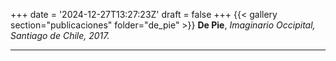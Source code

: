 +++
date = '2024-12-27T13:27:23Z'
draft = false
+++
{{< gallery section="publicaciones" folder="de_pie" >}}
**De Pie**,
*Imaginario Occipital, Santiago de Chile, 2017.*

---
